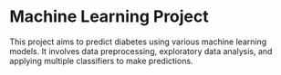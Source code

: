 # Machine Learning Project
This project aims to predict diabetes using various machine learning models. It involves data preprocessing, exploratory data analysis, and applying multiple classifiers to make predictions.
